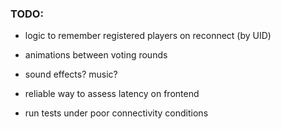 ### TODO:

- logic to remember registered players on reconnect (by UID)

- animations between voting rounds

- sound effects? music?

- reliable way to assess latency on frontend

- run tests under poor connectivity conditions
